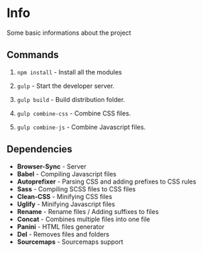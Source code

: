 # Info
Some basic informations about the project

## Commands

1. `npm install` - Install all the modules 

2. `gulp` - Start the developer server.

3. `gulp build` - Build distribution folder.

4. `gulp combine-css` - Combine CSS files.

5. `gulp combine-js` - Combine Javascript files.

## Dependencies

- **Browser-Sync** - Server
- **Babel** - Compiling Javascript files
- **Autoprefixer** - Parsing CSS and adding prefixes to CSS rules 
- **Sass** - Compiling SCSS files to CSS files
- **Clean-CSS** - Minifying CSS files
- **Uglify** - Minifying Javascript files
- **Rename** - Rename files / Adding suffixes to files
- **Concat** - Combines multiple files into one file
- **Panini** - HTML files generator
- **Del** - Removes files and folders
- **Sourcemaps** - Sourcemaps support
